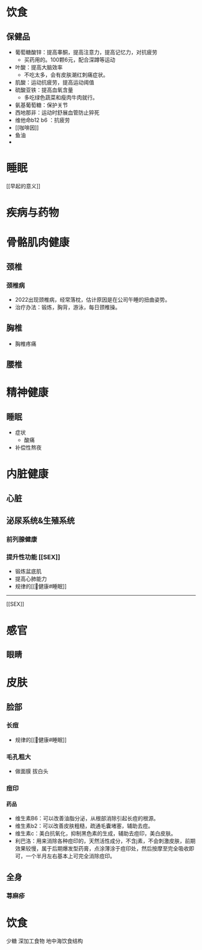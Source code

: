 



# 饮食
## 保健品
- 葡萄糖酸锌：提高睾酮，提高注意力，提高记忆力，对抗疲劳
	- 买药用的。100颗6元，配合深蹲等运动
- 叶酸：提高大脑效率
	- 不吃太多，会有皮肤潮红刺痛症状。
- 肌酸：运动抗疲劳，提高运动阈值
- 硫酸亚铁：提高血氧含量
	- 多吃绿色蔬菜和瘦肉牛肉就行。
- 氨基葡萄糖：保护关节
- 西地那非：运动时舒展血管防止猝死
- 维他命b12 b6 ：抗疲劳
- [[咖啡因]]
- 鱼油
- 


# 睡眠
[[早起的意义]]






# 疾病与药物










# 骨骼肌肉健康
## 颈椎
### 颈椎病
- 2022出现颈椎病，经常落枕，估计原因是在公司午睡的扭曲姿势。
- 治疗办法：锻炼，胸背，游泳，每日颈椎操。
## 胸椎
- 胸椎疼痛
## 腰椎

# 精神健康
## 睡眠
- 症状
	- 酸痛
- 补偿性熬夜


# 内脏健康
## 心脏

## 泌尿系统&生殖系统
### 前列腺健康
### 提升性功能 [[SEX]]
- 锻炼盆底肌
- 提高心肺能力
- 规律的[[💪健康#睡眠]]
---
[[SEX]]


# 感官
## 眼睛

# 皮肤
## 脸部
### 长痘
- 规律的[[💪健康#睡眠]]


### 毛孔粗大
- 做面膜 拔白头

### 痘印

#### 药品
- 维生素B6：可以改善油脂分泌，从根部消除引起长痘的根源。
- 维生素b2：可以改善皮肤粗糙，疏通毛囊堵塞，辅助去痘。
- 维生素c：美白抗氧化，抑制黑色素的生成，辅助去痘印，美白皮肤。
- 利巴洛：用来消除各种痘印的，天然活性成分，不含j素，不会刺激皮肤，前期效果较慢，属于后期爆发型药膏，点涂薄涂于痘印处，然后按摩至完全吸收即可，一个半月左右基本上可完全消除痘印。


## 全身
### 荨麻疹

# 饮食
少糖
深加工食物
地中海饮食结构